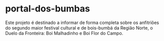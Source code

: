 # portal-dos-bumbas
Este projeto é destinado a informar de forma completa sobre os anfitriões do segundo maior festival cultural e de bois-bumbá da Região Norte, o Duelo da Fronteira: Boi Malhadinho e Boi Flor do Campo.
